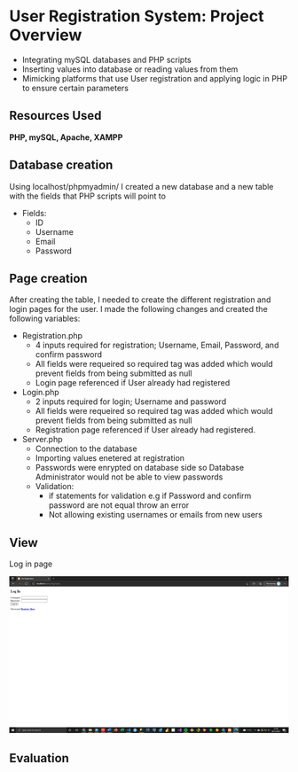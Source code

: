 # User Registration System: Project Overview 
* Integrating mySQL databases and PHP scripts 
* Inserting values into database or reading values from them
* Mimicking platforms that use User registration and applying logic in PHP to ensure certain parameters 

## Resources Used
**PHP, mySQL, Apache, XAMPP** 

## Database creation 
Using localhost/phpmyadmin/ I created a new database and a new table with the fields that PHP scripts will point to

*   Fields:
    *   ID
    *   Username
    *   Email
    *   Password

## Page creation
After creating the table, I needed to create the different registration and login pages for the user. I made the following changes and created the following variables:

*   Registration.php
    *   4 inputs required for registration; Username, Email, Password, and confirm password
    *   All fields were requeired so required tag was added which would prevent fields from being submitted as null
    *   Login page referenced if User already had registered
*   Login.php 
    *   2 inputs required for login; Username and password 
    *   All fields were requeired so required tag was added which would prevent fields from being submitted as null
    *   Registration page referenced if User already had registered.
*   Server.php 
    *   Connection to the database  
    *   Importing values enetered at registration
    *   Passwords were enrypted on database side so Database Administrator would not be able to view passwords
    *   Validation:
        *    if statements for validation e.g if Password and confirm password are not equal throw an error
        *    Not allowing existing usernames or emails from new users 


## View
Log in page

<img src="images/Login Page.png" alt="Alt text that describes the graphic" title="Title text" />


## Evaluation 


